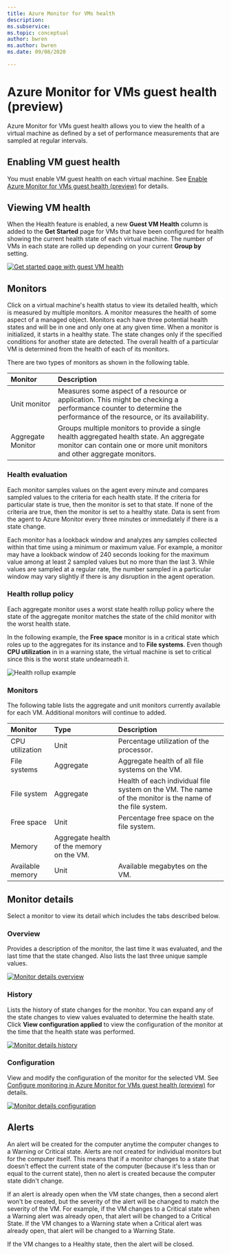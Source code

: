 ```yaml
---
title: Azure Monitor for VMs health
description: 
ms.subservice: 
ms.topic: conceptual
author: bwren
ms.author: bwren
ms.date: 09/08/2020

---
```


# Azure Monitor for VMs guest health (preview)
Azure Monitor for VMs guest health allows you to view the health of a virtual machine as defined by a set of performance measurements that are sampled at regular intervals. 

## Enabling VM guest health
You must enable VM guest health on each virtual machine. See [Enable Azure Monitor for VMs guest health (preview)](vminsights-health-enable.md) for details.

## Viewing VM health
When the Health feature is enabled, a new **Guest VM Health** column is added to the **Get Started** page for VMs that have been configured for health showing the current health state of each virtual machine. The number of VMs in each state are rolled up depending on your current **Group by** setting.

[![Get started page with guest VM health](media/vminsights-health-overview/get-started-page.png)](media/vminsights-health-overview/get-started-page.png#lightbox)


## Monitors
Click on a virtual machine's health status to view its detailed health, which is measured by multiple monitors. A monitor measures the health of some aspect of a managed object. Monitors each have three potential health states and will be in one and only one at any given time. When a monitor is initialized, it starts in a healthy state. The state changes only if the specified conditions for another state are detected. The overall health of a particular VM is determined from the health of each of its monitors.

There are two types of monitors as shown in the following table.

| Monitor | Description |
|:---|:---|
| Unit monitor | Measures some aspect of a resource or application. This might be checking a performance counter to determine the performance of the resource, or its availability. |
| Aggregate Monitor | Groups multiple monitors to provide a single health aggregated health state. An aggregate monitor can contain one or more unit monitors and other aggregate monitors. |

### Health evaluation
Each monitor samples values on the agent every minute and compares sampled values to the criteria for each health state. If the criteria for particular state is true, then the monitor is set to that state. If none of the criteria are true, then the monitor is set to a healthy state. Data is sent from the agent to Azure Monitor every three minutes or immediately if there is a state change.

Each monitor has a lookback window and analyzes any samples collected within that time using a minimum or maximum value. For example, a monitor may have a lookback window of 240 seconds looking for the maximum value among at least 2 sampled values but no more than the last 3. While values are sampled at a regular rate, the number sampled in a particular window may vary slightly if there is any disruption in the agent operation.
  
### Health rollup policy
Each aggregate monitor uses a worst state health rollup policy where the state of the aggregate monitor matches the state of the child monitor with the worst health state.  

In the following example, the **Free space** monitor is in a critical state which roles up to the aggregates for its instance and to **File systems**. Even though **CPU utilization** in in a warning state, the virtual machine is set to critical since this is the worst state undearneath it.

![Health rollup example](media/vminsights-health-overview/health-rollup-example.png)


### Monitors
The following table lists the aggregate and unit monitors currently available for each VM. Additional monitors will continue to added.

| Monitor | Type | Description |
|:---|:---|:---|
| CPU utilization | Unit | Percentage utilization of the processor. |
| File systems | Aggregate | Aggregate health of all file systems on the VM. |
| File system  | Aggregate | Health of each individual file system on the VM. The name of the monitor is the name of the file system. |
| Free space | Unit | Percentage free space on the file system. |
| Memory | Aggregate health of the memory on the VM. |
| Available memory | Unit | Available megabytes on the VM.



## Monitor details
Select a monitor to view its detail which includes the tabs described below.

### Overview 
Provides a description of the monitor, the last time it was evaluated, and the last time that the state changed. Also lists the last three unique sample values.

[![Monitor details overview](media/vminsights-health-overview/monitor-details-overview.png)](media/vminsights-health-overview/monitor-details-overview.png#lightbox)

### History
Lists the history of state changes for the monitor. You can expand any of the state changes to view values evaluated to determine the health state. Click **View configuration applied** to view the configuration of the monitor at the time that the health state was performed.

[![Monitor details history](media/vminsights-health-overview/monitor-details-history.png)](media/vminsights-health-overview/monitor-details-history.png#lightbox)

### Configuration
View and modify the configuration of the monitor for the selected VM. See [Configure monitoring in Azure Monitor for VMs guest health (preview)](vminsights-health-enable.md) for details.

[![Monitor details configuration](media/vminsights-health-overview/monitor-details-configuration.png)](media/vminsights-health-overview/monitor-details-configuration.png#lightbox)


## Alerts
An alert will be created for the computer anytime the computer changes to a Warning or Critical state. Alerts are not created for individual monitors but for the computer itself. This means that if a monitor changes to a state that doesn't effect the current state of the computer (because it's less than or equal to the current state), then no alert is created because the computer state didn't change.

If an alert is already open when the VM state changes, then a second alert won't be created, but the severity of the alert will be changed to match the severity of the VM. For example, if the VM changes to a Critical state when a Warning alert was already open, that alert will be changed to a Critical State. If the VM changes to a Warning state when a Critical alert was already open, that alert will be changed to a Warning State. 

If the VM changes to a Healthy state, then the alert will be closed.
